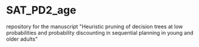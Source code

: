 # SAT_PD2_age
repository for the manuscript "Heuristic pruning of decision trees at low probabilities and probability discounting in sequential planning in young and older adults"
